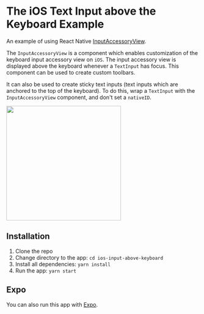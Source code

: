# The iOS Text Input above the Keyboard Example

An example of using React Native [InputAccessoryView](https://facebook.github.io/react-native/docs/inputaccessoryview).

The `InputAccessoryView` is a component which enables customization of the keyboard input accessory view on `iOS`. The input accessory view is displayed above the keyboard whenever a `TextInput` has focus. This component can be used to create custom toolbars.


It can also be used to create sticky text inputs (text inputs which are anchored to the top of the keyboard). To do this, wrap a `TextInput` with the `InputAccessoryView` component, and don't set a `nativeID`. 


<img src="./screen.gif" width="300"></img>

## Installation

1. Clone the repo
2. Change directory to the app: `cd ios-input-above-keyboard`
3. Install all dependencies: `yarn install`
4. Run the app: `yarn start`

## Expo

You can also run this app with [Expo](https://exp.host/@vladimir_vovk/ios-input-above-keyboard).
